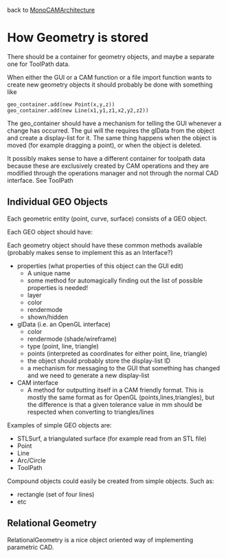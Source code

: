 back to [MonoCAMArchitecture](MonoCAMArchitecture.md)

# How Geometry is stored #
There should be a container for geometry objects, and maybe a separate one for ToolPath data.

When either the GUI or a CAM function or a file import function wants to create new geometry objects it should probably be done with something like
```
geo_container.add(new Point(x,y,z))
geo_container.add(new Line(x1,y1,z1,x2,y2,z2))
```
The geo\_container should have a mechanism for telling the GUI whenever a change has occurred. The gui will the requires the glData from the object and create a display-list for it. The same thing happens when the object is moved (for example dragging a point), or when the object is deleted.

It possibly makes sense to have a different container for toolpath data because these are exclusively created by CAM operations and they are modified through the operations manager and not through the normal CAD interface. See ToolPath

## Individual GEO Objects ##
Each geometric entity (point, curve, surface) consists of a GEO object.

Each GEO object should have:

Each geometry object should have these common methods available (probably makes sense to implement this as an Interface?)
  * properties (what properties of this object can the GUI edit)
    * A unique name
    * some method for automagically finding out the list of possible properties is needed!
    * layer
    * color
    * rendermode
    * shown/hidden
  * glData (i.e. an OpenGL interface)
    * color
    * rendermode (shade/wireframe)
    * type (point, line, triangle)
    * points (interpreted as coordinates for either point, line, triangle)
    * the object should probably store the display-list ID
    * a mechanism for messaging to the GUI that something has changed and we need to generate a new display-list
  * CAM interface
    * A method for outputting itself in a CAM friendly format. This is mostly the same format as for OpenGL (points,lines,triangles), but the difference is that a given tolerance value in mm should be respected when converting to triangles/lines

Examples of simple GEO objects are:
  * STLSurf, a triangulated surface (for example read from an STL file)
  * Point
  * Line
  * Arc/Circle
  * ToolPath

Compound objects could easily be created from simple objects. Such as:
  * rectangle (set of four lines)
  * etc

## Relational Geometry ##
RelationalGeometry is a nice object oriented way of implementing parametric CAD.